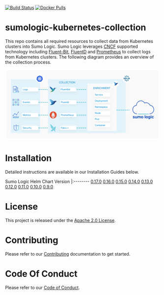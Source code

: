 [![Build Status](https://travis-ci.org/SumoLogic/sumologic-kubernetes-collection.svg?branch=master)](https://travis-ci.org/SumoLogic/sumologic-kubernetes-collection) [![Docker Pulls](https://img.shields.io/docker/pulls/sumologic/kubernetes-fluentd.svg)](https://hub.docker.com/r/sumologic/kubernetes-fluentd) 

# sumologic-kubernetes-collection

This repo contains all required resources to collect data from Kubernetes clusters into Sumo Logic. Sumo Logic leverages [CNCF](https://www.cncf.io) supported technology including [Fluent-Bit](https://fluentbit.io), [FluentD](https://www.fluentd.org) and [Prometheus](https://prometheus.io) to collect logs from Kubernetes clusters. The following diagram provides an overview of the collection process.

![overview](/images/overview.png)

# Installation

Detailed instructions are available in our Installation Guides below.

Sumo Logic Helm Chart Version
|:--------
[0.17.0](https://github.com/SumoLogic/sumologic-kubernetes-collection/blob/v0.17.0/deploy/README.md)
[0.16.0](https://github.com/SumoLogic/sumologic-kubernetes-collection/blob/v0.16.0/deploy/README.md)
[0.15.0](https://github.com/SumoLogic/sumologic-kubernetes-collection/blob/v0.15.0/deploy/README.md)
[0.14.0](https://github.com/SumoLogic/sumologic-kubernetes-collection/blob/v0.14.0/deploy/README.md)
[0.13.0](https://github.com/SumoLogic/sumologic-kubernetes-collection/blob/v0.13.0/deploy/README.md)
[0.12.0](https://github.com/SumoLogic/sumologic-kubernetes-collection/blob/v0.12.0/deploy/README.md)
[0.11.0](https://github.com/SumoLogic/sumologic-kubernetes-collection/blob/v0.11.0/deploy/README.md)
[0.10.0](https://github.com/SumoLogic/sumologic-kubernetes-collection/blob/v0.10.0/deploy/README.md)
[0.9.0](https://github.com/SumoLogic/sumologic-kubernetes-collection/blob/v0.9.0/deploy/README.md)

# License

This project is released under the [Apache 2.0 License](./LICENSE).

# Contributing

Please refer to our [Contributing](./CONTRIBUTING.md) documentation to get started.

# Code Of Conduct

Please refer to our [Code of Conduct](CODE_OF_CONDUCT.md).
